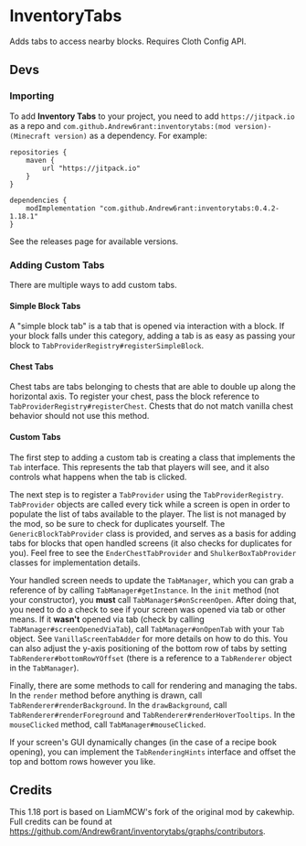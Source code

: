 # InventoryTabs
Adds tabs to access nearby blocks. Requires Cloth Config API.

## Devs
### Importing
To add **Inventory Tabs** to your project, you need to add ``https://jitpack.io`` as a repo and ``com.github.Andrew6rant:inventorytabs:(mod version)-(Minecraft version)`` as a dependency. For example:
```
repositories {
	maven {
		url "https://jitpack.io"
	}
}

dependencies {
	modImplementation "com.github.Andrew6rant:inventorytabs:0.4.2-1.18.1"
}
```

See the releases page for available versions.

### Adding Custom Tabs
There are multiple ways to add custom tabs.

#### Simple Block Tabs
A "simple block tab" is a tab that is opened via interaction with a block. If your block falls under this category, adding a tab is as easy as passing your block to ``TabProviderRegistry#registerSimpleBlock``.

#### Chest Tabs
Chest tabs are tabs belonging to chests that are able to double up along the horizontal axis. To register your chest, pass the block reference to ``TabProviderRegistry#registerChest``. Chests that do not match vanilla chest behavior should not use this method.

#### Custom Tabs
The first step to adding a custom tab is creating a class that implements the ``Tab`` interface. This represents the tab that players will see, and it also controls what happens when the tab is clicked.

The next step is to register a ``TabProvider`` using the ``TabProviderRegistry``. ``TabProvider`` objects are called every tick while a screen is open in order to populate the list of tabs available to the player. The list is not managed by the mod, so be sure to check for duplicates yourself. The ``GenericBlockTabProvider`` class is provided, and serves as a basis for adding tabs for blocks that open handled screens (it also checks for duplicates for you). Feel free to see the ``EnderChestTabProvider`` and ``ShulkerBoxTabProvider`` classes for implementation details.

Your handled screen needs to update the ``TabManager``, which you can grab a reference of by calling ``TabManager#getInstance``. In the ``init`` method (not your constructor), you **must** call ``TabManager$#onScreenOpen``. After doing that, you need to do a check to see if your screen was opened via tab or other means. If it **wasn't** opened via tab (check by calling ``TabManager#screenOpenedViaTab``), call ``TabManager#onOpenTab`` with your ``Tab`` object. See ``VanillaScreenTabAdder`` for more details on how to do this. You can also adjust the y-axis positioning of the bottom row of tabs by setting ``TabRenderer#bottomRowYOffset`` (there is a reference to a ``TabRenderer`` object in the ``TabManager``).

Finally, there are some methods to call for rendering and managing the tabs. In the ``render`` method before anything is drawn, call ``TabRenderer#renderBackground``. In the ``drawBackground``, call ``TabRenderer#renderForeground`` and ``TabRenderer#renderHoverTooltips``. In the ``mouseClicked`` method, call ``TabManager#mouseClicked``.

If your screen's GUI dynamically changes (in the case of a recipe book opening), you can implement the ``TabRenderingHints`` interface and offset the top and bottom rows however you like.

## Credits
This 1.18 port is based on LiamMCW's fork of the original mod by cakewhip. Full credits can be found at https://github.com/Andrew6rant/inventorytabs/graphs/contributors.
